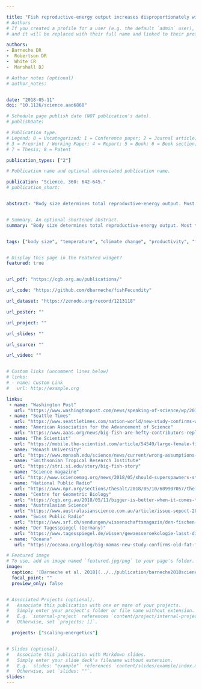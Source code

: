 ```yaml
---

title: "Fish reproductive-energy output increases disproportionately with body size"
# Authors
# If you created a profile for a user (e.g. the default `admin` user), write the username (folder name) here
# and it will be replaced with their full name and linked to their profile.

authors:
- Barneche DR
-  Robertson DR
-  White CR
-  Marshall DJ

# Author notes (optional)
# author_notes:


date: "2018-05-11"
doi: "10.1126/science.aao6868"

# Schedule page publish date (NOT publication's date).
# publishDate:

# Publication type.
# Legend: 0 = Uncategorized; 1 = Conference paper; 2 = Journal article;
# 3 = Preprint / Working Paper; 4 = Report; 5 = Book; 6 = Book section;
# 7 = Thesis; 8 = Patent

publication_types: ["2"]

# Publication name and optional abbreviated publication name.

publication: "Science, 360: 642–645."
# publication_short:


abstract: "Body size determines total reproductive-energy output. Most theories assume reproductive output is a fixed proportion of size, with respect to mass, but formal macroecological tests are lacking. Management based on that assumption risks underestimating the contribution of larger mothers to replenishment, hindering sustainable harvesting. We test this assumption in marine fishes with a phylogenetically controlled meta-analysis of the intraspecific mass scaling of reproductive-energy output. We show that larger mothers reproduce disproportionately more than smaller mothers in not only fecundity but also total reproductive energy. Our results reset much of the theory on how reproduction scales with size and suggest that larger mothers contribute disproportionately to population replenishment. Global change and overharvesting cause fish sizes to decline; our results provide quantitative estimates of how these declines affect fisheries and ecosystem-level productivity."


# Summary. An optional shortened abstract.
summary: "Body size determines total reproductive-energy output. Most theories assume reproductive output is a fixed proportion of size, with respect to mass, but formal macroecological tests are lacking. Management based on that assumption risks underestimating the contribution of larger mothers to replenishment..."


tags: ["body size", "temperature", "climate change", "productivity", "fish", "macroecology", "abundance", "fisheries", "marine protected areas", "theory", "R", "Bayesian", "GitHub", "energetics"]


# Display this page in the Featured widget?
featured: true


url_pdf: "https://cgb.org.au/publications/"

url_code: "https://github.com/dbarneche/fishFecundity"

url_dataset: "https://zenodo.org/record/1213118"

url_poster: ""

url_project: ""

url_slides: ""

url_source: ""

url_video: ""


# Custom links (uncomment lines below)
# links:
# - name: Custom Link
#   url: http://example.org

links:
 - name: "Washington Post"
   url: "https://www.washingtonpost.com/news/speaking-of-science/wp/2018/05/10/mother-of-cod-were-fishing-exactly-the-wrong-fish-scientists-warn/?noredirect=on&utm_term=.77856ae1d760"
 - name: "Seattle Times"
   url: "https://www.seattletimes.com/nation-world/new-study-confirms-were-fishing-exactly-the-wrong-fish/"
 - name: "American Association for the Advancement of Science"
   url: "https://www.aaas.org/news/big-fish-are-hefty-contributors-replenishing-fish-stocks"
 - name: "The Scientist"
   url: "https://mobile.the-scientist.com/article/54549/large-female-fish-play-a-big-role-in-replenishing-populations-study"
 - name: "Monash University"
   url: "https://www.monash.edu/science/news/current/wrong-assumptions-about-how-organisms-reproduce-threatens-world-fisheries,-study-warns"
 - name: "Smithsonian Tropical Research Institute"
   url: "https://stri.si.edu/story/big-fish-story"
 - name: "Science magazine"
   url: "http://www.sciencemag.org/news/2018/05/should-superspawners-stir-fisheries-management"
 - name: "National Public Radio"
   url: "https://www.npr.org/sections/thesalt/2018/05/10/609907057/the-bigger-the-mother-fish-the-more-babies-she-has"
 - name: "Centre for Geometric Biology"
   url: "https://cgb.org.au/2018/05/11/bigger-is-better-when-it-comes-to-female-fish-and-feeding-the-planet/"
 - name: "Australasian Science"
   url: "https://www.australasianscience.com.au/article/issue-sepoct-2018/fish-should-have-got-away.html"
 - name: "Swiss Public Radio"
   url: "https://www.srf.ch/sendungen/wissenschaftsmagazin/den-fischen-fehlen-die-nachkommen"
 - name: "Der Tagesspiegel (Germany)"
   url: "https://www.tagesspiegel.de/wissen/gewaesseroekologie-lasst-die-grossen-fische-schwimmen/22092356.html"
 - name: "Oceana"
   url: "https://oceana.org/blog/big-mamas-new-study-confirms-old-fat-female-fish-are-better-left-sea"

# Featured image
# To use, add an image named `featured.jpg/png` to your page's folder.
image:
  caption: '[Barneche et al. 2018](../../publication/barneche2018science), Fig. 1'
  focal_point: ""
  preview_only: false


# Associated Projects (optional).
#   Associate this publication with one or more of your projects.
#   Simply enter your project's folder or file name without extension.
#   E.g. `internal-project` references `content/project/internal-project/index.md`.
#   Otherwise, set `projects: []`.

  projects: ["scaling-energetics"]


# Slides (optional).
#   Associate this publication with Markdown slides.
#   Simply enter your slide deck's filename without extension.
#   E.g. `slides: "example"` references `content/slides/example/index.md`.
#   Otherwise, set `slides: ""`.
slides:
---
```



